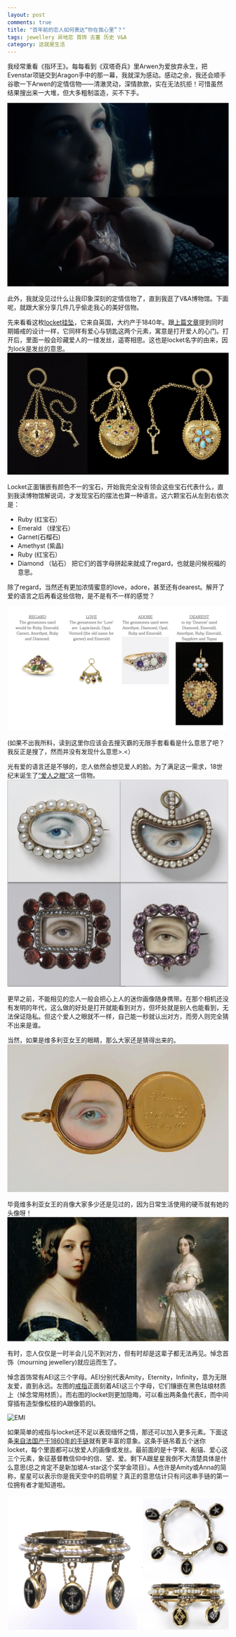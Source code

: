 ```yaml
---
layout: post
comments: true
title: "百年前的恋人如何表达“你在我心里”？"
tags: jewellery 异地恋 首饰 古董 历史 V&A
category: 这就是生活
---
```


我经常重看《指环王》。每每看到《双塔奇兵》里Arwen为爱放弃永生，把Evenstar项链交到Aragon手中的那一幕，我就深为感动。感动之余，我还会顺手谷歌一下Arwen的定情信物——清澈灵动，深情款款，实在无法抗拒！可惜虽然结果搜出来一大堆，但大多粗制滥造，买不下手。

![arwen](/images/arwen_evenstar.png)

此外，我就没见过什么让我印象深刻的定情信物了，直到我逛了V&A博物馆。下面呢，就跟大家分享几件几乎偷走我心的美好信物。

先来看看这枚[locket挂坠](https://collections.vam.ac.uk/item/O74186/locket-unknown/)，它来自英国，大约产于1840年。跟[上篇文章](https://movie.douban.com/subject/33405285/)提到同时期婚戒的设计一样，它同样有爱心与钥匙这两个元素，寓意是打开爱人的心门。打开后，里面一般会珍藏爱人的一缕发丝，遥寄相思。这也是locket名字的由来，因为lock是发丝的意思。
![heart key](/images/heart_key.png)

Locket正面镶嵌有颜色不一的宝石，开始我完全没有领会这些宝石代表什么，直到我读博物馆解说词，才发现宝石的摆法也算一种语言。这六颗宝石从左到右依次是：
- Ruby (红宝石）
- Emerald （绿宝石）
- Garnet(石榴石)
- Amethyst (紫晶)
- Ruby (红宝石）
- Diamond （钻石）
把它们的首字母拼起来就成了regard，也就是问候祝福的意思。

除了regard，当然还有更加浓情蜜意的love，adore，甚至还有dearest。解开了爱的语言之后再看这些信物，是不是有不一样的感觉？

![stone language](/images/stone-language.png)

(如果不出我所料，读到这里你应该会去搜灭霸的无限手套看看是什么意思了吧？我反正是搜了，然而并没有发现什么意思>.<）

光有爱的语言还是不够的，恋人依然会想见爱人的脸。为了满足这一需求，18世纪末诞生了[“爱人之眼”](https://collections.vam.ac.uk/item/O1067812/eye-miniature-unknown/)这一信物。 
![Eye Miniature](/images/eye_miniature.png)

更早之前，不能相见的恋人一般会把心上人的迷你画像随身携带。在那个相机还没有发明的年代，这么做的好处是打开就能看到对方，但坏处就是别人也能看到，无法保证隐私。但这个爱人之眼就不一样，自己能一秒就认出对方，而旁人则完全猜不出来是谁。

当然，如果是维多利亚女王的眼睛，那么大家还是猜得出来的。
![Queen Victoria eye](/images/queens_eye.png)

毕竟维多利亚女王的肖像大家多少还是见过的，因为日常生活使用的硬币就有她的头像呀！
![Queen Victoria](/images/queen_victoria.png)

有时，恋人仅仅是一时半会儿见不到对方，但有时却是这辈子都无法再见。悼念首饰（mourning jewellery)就应运而生了。

悼念首饰常有AEI这三个字母。AEI分别代表Amity，Eternity，Infinity，意为无限友爱，直到永远。左图的[戒指](http://collections.vam.ac.uk/item/O123422/mourning-ring-unknown/)正面刻着AEI这三个字母，它们镶嵌在黑色珐琅材质上（悼念常用材质）。而右图的locket则更加隐晦，可以看出两条鱼代表E，而中间穿插有造型像松枝的A跟像箭的I。

![EMI](/images/emi.png)

如果简单的戒指与locket还不足以表现缅怀之情，那还可以加入更多元素。下面这条[来自法国产于1860年的手链](https://collections.vam.ac.uk/item/O76488/bracelet-unknown/)就有更丰富的意象。这条手链吊着五个迷你locket，每个里面都可以放爱人的画像或发丝。最前面的是十字架、船锚、爱心这三个元素，象征基督教信仰中的信、望、爱。剩下A跟星星我倒不大清楚具体是什么意思(总之肯定不是新加坡A-star这个奖学金项目）。A也许是Amity或Anna的简称，星星可以表示你是我天空中的启明星？真正的意思估计只有问这串手链的第一位拥有者才能知道啦。

![Faith Hope Love](/images/faith_hope_love_bracelet.png)